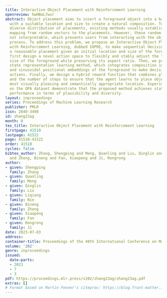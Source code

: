 ```yaml
---
title: Interactive Object Placement with Reinforcement Learning
openreview: hwHBaL7wur
abstract: Object placement aims to insert a foreground object into a background image
  with a suitable location and size to create a natural composition. To predict a
  diverse distribution of placements, existing methods usually establish a one-to-one
  mapping from random vectors to the placements. However, these random vectors are
  not interpretable, which prevents users from interacting with the object placement
  process. To address this problem, we propose an Interactive Object Placement method
  with Reinforcement Learning, dubbed IOPRE, to make sequential decisions for producing
  a reasonable placement given an initial location and size of the foreground. We
  first design a novel action space to flexibly and stably adjust the location and
  size of the foreground while preserving its aspect ratio. Then, we propose a multi-factor
  state representation learning method, which integrates composition image features
  and sinusoidal positional embeddings of the foreground to make decisions for selecting
  actions. Finally, we design a hybrid reward function that combines placement assessment
  and the number of steps to ensure that the agent learns to place objects in the
  most visually pleasing and semantically appropriate location. Experimental results
  on the OPA dataset demonstrate that the proposed method achieves state-of-the-art
  performance in terms of plausibility and diversity.
layout: inproceedings
series: Proceedings of Machine Learning Research
publisher: PMLR
issn: 2640-3498
id: zhang23ag
month: 0
tex_title: Interactive Object Placement with Reinforcement Learning
firstpage: 41510
lastpage: 41522
page: 41510-41522
order: 41510
cycles: false
bibtex_author: Zhang, Shengping and Meng, Quanling and Liu, Qinglin and Nie, Liqiang
  and Zhong, Bineng and Fan, Xiaopeng and Ji, Rongrong
author:
- given: Shengping
  family: Zhang
- given: Quanling
  family: Meng
- given: Qinglin
  family: Liu
- given: Liqiang
  family: Nie
- given: Bineng
  family: Zhong
- given: Xiaopeng
  family: Fan
- given: Rongrong
  family: Ji
date: 2023-07-03
address: 
container-title: Proceedings of the 40th International Conference on Machine Learning
volume: '202'
genre: inproceedings
issued:
  date-parts:
  - 2023
  - 7
  - 3
pdf: https://proceedings.mlr.press/v202/zhang23ag/zhang23ag.pdf
extras: []
# Format based on Martin Fenner's citeproc: https://blog.front-matter.io/posts/citeproc-yaml-for-bibliographies/
---
```

